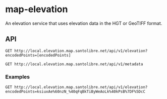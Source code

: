 # map-elevation

An elevation service that uses elevation data in the HGT or GeoTIFF format.

## API

```GET http://local.elevation.map.santolibre.net/api/v1/elevation?encodedPoints=[encodedPoints]```

```GET http://local.elevation.map.santolibre.net/api/v1/metadata```

### Examples

```GET http://local.elevation.map.santolibre.net/api/v1/elevation?encodedPoints=ksiuxAe%60nzN_%40qFqBkTiByWeAoLk%40kPsB%7DF%5DcC```
